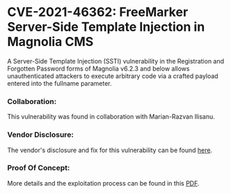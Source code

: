 # CVE-2021-46362: FreeMarker Server-Side Template Injection in Magnolia CMS

A Server-Side Template Injection (SSTI) vulnerability in the Registration and Forgotten Password forms of Magnolia v6.2.3 and below allows unauthenticated attackers to execute arbitrary code via a crafted payload entered into the fullname parameter.

### Collaboration:

This vulnerability was found in collaboration with Marian-Razvan Ilisanu.

### Vendor Disclosure:

The vendor's disclosure and fix for this vulnerability can be found [here](https://docs.magnolia-cms.com/product-docs/6.2/Releases/Release-notes-for-Magnolia-CMS-6.2.4.html#_security_advisory).

### Proof Of Concept:

More details and the exploitation process can be found in this [PDF](https://github.com/mbadanoiu/CVE-2021-46362/blob/main/Magnolia%20CMS%20-%20CVE-2021-46362.pdf).

